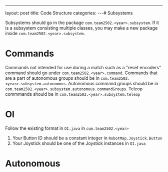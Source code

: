 ---
layout: post
title: Code Structure
categories: 
---# Subsystems

Subsystems should go in the package `com.team2502.<year>.subsystem`. If it is a subsystem consisting multiple classes, you may make a new package inside `com.team2502.<year>.subsystem`. 

# Commands

Commands not intended for use during a match such as a "reset encoders" command should go under `com.team2502.<year>.command`. Commands that are a part of autonomous groups should be in `com.team2502.<year>.subsystem.autonomous`. Autonomous command groups should be in `com.team2502.<year>.subsystem.autonomous.commandGroups`. Teleop commmands should be in `com.team2502.<year>.subsystem.teleop`

# OI

Follow the existing format in `OI.java` in `com.team2502.<year>`

1. Your Button ID should be a constant integer in `RobotMap.Joystick.Button` 
2. Your Joystick should be one of the Joystick instances in `OI.java`

# Autonomous